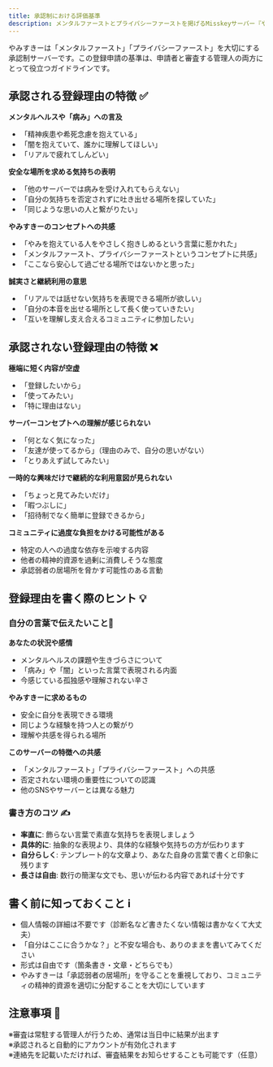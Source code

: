 ```yaml
---
title: 承認制における評価基準
description: メンタルファーストとプライバシーファーストを掲げるMisskeyサーバー『やみすきー』の承認制における登録申請の評価基準
---
```


やみすきーは「メンタルファースト」「プライバシーファースト」を大切にする承認制サーバーです。この登録申請の基準は、申請者と審査する管理人の両方にとって役立つガイドラインです。

## 承認される登録理由の特徴 ✅

**メンタルヘルスや「病み」への言及**
* 「精神疾患や希死念慮を抱えている」
* 「闇を抱えていて、誰かに理解してほしい」
* 「リアルで疲れてしんどい」

**安全な場所を求める気持ちの表明**
* 「他のサーバーでは病みを受け入れてもらえない」
* 「自分の気持ちを否定されずに吐き出せる場所を探していた」
* 「同じような思いの人と繋がりたい」

**やみすきーのコンセプトへの共感**
* 「やみを抱えている人をやさしく抱きしめるという言葉に惹かれた」
* 「メンタルファースト、プライバシーファーストというコンセプトに共感」
* 「ここなら安心して過ごせる場所ではないかと思った」

**誠実さと継続利用の意思**
* 「リアルでは話せない気持ちを表現できる場所が欲しい」
* 「自分の本音を出せる場所として長く使っていきたい」
* 「互いを理解し支え合えるコミュニティに参加したい」

## 承認されない登録理由の特徴 ❌

**極端に短く内容が空虚**
* 「登録したいから」
* 「使ってみたい」
* 「特に理由はない」

**サーバーコンセプトへの理解が感じられない**
* 「何となく気になった」
* 「友達が使ってるから」（理由のみで、自分の思いがない）
* 「とりあえず試してみたい」

**一時的な興味だけで継続的な利用意図が見られない**
* 「ちょっと見てみたいだけ」
* 「暇つぶしに」
* 「招待制でなく簡単に登録できるから」

**コミュニティに過度な負担をかける可能性がある**
* 特定の人への過度な依存を示唆する内容
* 他者の精神的資源を過剰に消費しそうな態度
* 承認弱者の居場所を脅かす可能性のある言動

## 登録理由を書く際のヒント 💡

### 自分の言葉で伝えたいこと📝

**あなたの状況や感情**
* メンタルヘルスの課題や生きづらさについて
* 「病み」や「闇」といった言葉で表現される内面
* 今感じている孤独感や理解されない辛さ

**やみすきーに求めるもの**
* 安全に自分を表現できる環境
* 同じような経験を持つ人との繋がり
* 理解や共感を得られる場所

**このサーバーの特徴への共感**
* 「メンタルファースト」「プライバシーファースト」への共感
* 否定されない環境の重要性についての認識
* 他のSNSやサーバーとは異なる魅力

### 書き方のコツ ✍️

* **率直に**: 飾らない言葉で素直な気持ちを表現しましょう
* **具体的に**: 抽象的な表現より、具体的な経験や気持ちの方が伝わります
* **自分らしく**: テンプレート的な文章より、あなた自身の言葉で書くと印象に残ります
* **長さは自由**: 数行の簡潔な文でも、思いが伝わる内容であれば十分です

## 書く前に知っておくこと ℹ️

* 個人情報の詳細は不要です（診断名など書きたくない情報は書かなくて大丈夫）
* 「自分はここに合うかな？」と不安な場合も、ありのままを書いてみてください
* 形式は自由です（箇条書き・文章・どちらでも）
* やみすきーは「承認弱者の居場所」を守ることを重視しており、コミュニティの精神的資源を適切に分配することを大切にしています

## 注意事項 📌

※審査は常駐する管理人が行うため、通常は当日中に結果が出ます  
※承認されると自動的にアカウントが有効化されます  
※連絡先を記載いただければ、審査結果をお知らせすることも可能です（任意）